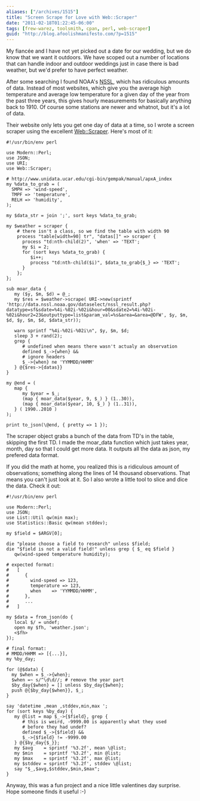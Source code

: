 ```yaml
---
aliases: ["/archives/1515"]
title: "Screen Scrape for Love with Web::Scraper"
date: "2011-02-18T01:22:45-06:00"
tags: [frew-warez, toolsmith, cpan, perl, web-scraper]
guid: "http://blog.afoolishmanifesto.com/?p=1515"
---
```

My fiancée and I have not yet picked out a date for our wedding, but we do know that we want it outdoors. We have scoped out a number of locations that can handle indoor and outdoor weddings just in case there is bad weather, but we'd prefer to have perfect weather.

After some searching I found NOAA's [NSSL](http://data.nssl.noaa.gov/dataselect/), which has ridiculous amounts of data. Instead of most websites, which give you the average high temperature and average low temperature for a given day of the year from the past three years, this gives hourly measurements for basically anything back to 1910. Of course some stations are newer and whatnot, but it's a lot of data.

Their website only lets you get one day of data at a time, so I wrote a screen scraper using the excellent [Web::Scraper](http://search.cpan.org/perldoc?Web::Scraper). Here's most of it:

    #!/usr/bin/env perl

    use Modern::Perl;
    use JSON;
    use URI;
    use Web::Scraper;

    # http://www.unidata.ucar.edu/cgi-bin/gempak/manual/apxA_index
    my %data_to_grab = (
      SMPH => 'wind-speed',
      TMPF => 'temperature',
      RELH => 'humidity',
    );

    my $data_str = join ';', sort keys %data_to_grab;

    my $weather = scraper {
        # there isn't a class, so we find the table with width 90
        process "table[width=90] tr", "datas[]" => scraper {
          process "td:nth-child(2)", 'when' => 'TEXT';
          my $i = 2;
          for (sort keys %data_to_grab) {
             $i++;
             process "td:nth-child($i)", $data_to_grab{$_} => 'TEXT';
          }
        };
    };

    sub moar_data {
       my ($y, $m, $d) = @_;
       my $res = $weather->scrape( URI->new(sprintf 'http://data.nssl.noaa.gov/dataselect/nssl_result.php?datatype=sf&sdate=%4i-%02i-%02i&hour=00&sdate2=%4i-%02i-%02i&hour2=23&outputtype=list&param_val=%s&area=&area=@DFW', $y, $m, $d, $y, $m, $d, $data_str));

       warn sprintf "%4i-%02i-%02i\n", $y, $m, $d;
       sleep 3 + rand(2);
       grep {
          # undefined when means there wasn't actualy an observation
          defined $_->{when} &&
          # ignore headers
          $_->{when} ne 'YYMMDD/HHMM'
       } @{$res->{datas}}
    }

    my @end = (
       map {
          my $year = $_;
          (map { moar_data($year, 9, $_) } (1..30)),
          (map { moar_data($year, 10, $_) } (1..31)),
       } ( 1990..2010 )
    );

    print to_json(\@end, { pretty => 1 });

The scraper object grabs a bunch of the data from TD's in the table, skipping the first TD. I made the moar\_data function which just takes year, month, day so that I could get more data. It outputs all the data as json, my prefered data format.

If you did the math at home, you realized this is a ridiculous amount of observations; something along the lines of 14 thousand observations. That means you can't just look at it. So I also wrote a little tool to slice and dice the data. Check it out:

    #!/usr/bin/env perl

    use Modern::Perl;
    use JSON;
    use List::Util qw(min max);
    use Statistics::Basic qw(mean stddev);

    my $field = $ARGV[0];

    die "please choose a field to research" unless $field;
    die "$field is not a valid field!" unless grep { $_ eq $field }
       qw(wind-speed temperature humidity);

    # expected format:
    #   [
    #      {
    #        wind-speed => 123,
    #        temperature => 123,
    #        when    => 'YYMMDD/HHMM',
    #      },
    #      ...
    #   ]

    my $data = from_json(do {
       local $/ = undef;
       open my $fh, 'weather.json';
       <$fh>
    });

    # final format:
    # MMDD/HHMM => [{...}],
    my %by_day;

    for (@$data) {
      my $when = $_->{when};
      $when =~ s/^\d\d//; # remove the year part
      $by_day{$when} = [] unless $by_day{$when};
      push @{$by_day{$when}}, $_;
    }

    say 'datetime ,mean ,stddev,min,max ';
    for (sort keys %by_day) {
       my @list = map $_->{$field}, grep {
          # this is weird, -9999.00 is apparently what they used
          # before they had undef?
          defined $_->{$field} &&
          $_->{$field} != -9999.00
       } @{$by_day{$_}};
       my $avg    = sprintf '%3.2f', mean \@list;
       my $min    = sprintf '%3.2f', min @list;
       my $max    = sprintf '%3.2f', max @list;
       my $stddev = sprintf '%3.2f', stddev \@list;
       say "$_,$avg,$stddev,$min,$max";
    }

Anyway, this was a fun project and a nice little valentines day surprise. Hope someone finds it useful :-)
